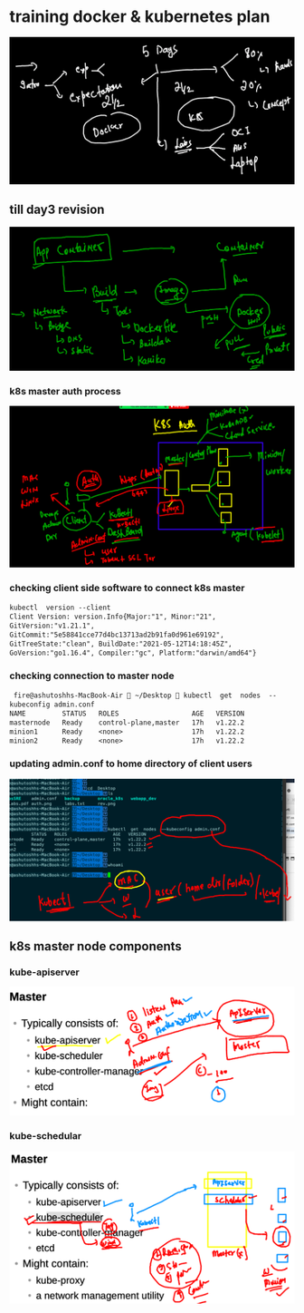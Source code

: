 # training docker & kubernetes plan 


<img src="plan.png">

## till day3 revision 

<img src="rev.png">


### k8s master auth process
 
<img src="auth.png">

### checking client side software to connect k8s master 

```
kubectl  version --client 
Client Version: version.Info{Major:"1", Minor:"21", GitVersion:"v1.21.1", GitCommit:"5e58841cce77d4bc13713ad2b91fa0d961e69192", GitTreeState:"clean", BuildDate:"2021-05-12T14:18:45Z", GoVersion:"go1.16.4", Compiler:"gc", Platform:"darwin/amd64"}
```

### checking connection to master node 

```
 fire@ashutoshhs-MacBook-Air  ~/Desktop  kubectl  get  nodes  --kubeconfig admin.conf 
NAME         STATUS   ROLES                  AGE   VERSION
masternode   Ready    control-plane,master   17h   v1.22.2
minion1      Ready    <none>                 17h   v1.22.2
minion2      Ready    <none>                 17h   v1.22.2

```

### updating admin.conf to home directory of client users

<img src="home.png">

## k8s master node components 

### kube-apiserver 

<img src="apiserver.png">

### kube-schedular 

<img src="sch.png">


